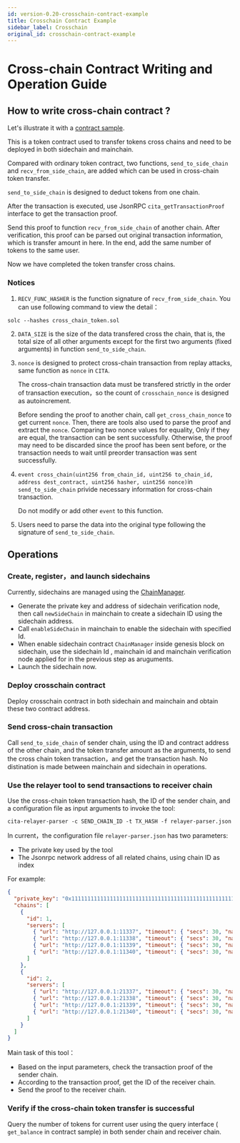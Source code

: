 ```yaml
---
id: version-0.20-crosschain-contract-example
title: Crosschain Contract Example
sidebar_label: Crosschain
original_id: crosschain-contract-example
---
```


# Cross-chain Contract Writing and Operation Guide

## How to write cross-chain contract ?

Let's illustrate it with a [contract sample](https://github.com/cryptape/test-contracts/blob/master/MyToken.sol).

This is a token contract used to transfer tokens cross chains and need to be deployed in both sidechain and mainchain.

Compared with ordinary token contract, two functions, `send_to_side_chain` and `recv_from_side_chain`, are added which can be used in cross-chain token transfer.

`send_to_side_chain` is designed to deduct tokens from one chain.

After the transaction is executed, use JsonRPC `cita_getTransactionProof` interface to get the transaction proof.

Send this proof to function `recv_from_side_chain` of another chain. After verification, this proof can be parsed out original transaction information, which is transfer amount in here. In the end, add the same number of tokens to the same user.

Now we have completed the token transfer cross chains.

### Notices

1. `RECV_FUNC_HASHER` is the function signature of `recv_from_side_chain`. You can use following command to view the detail：

```shell
solc --hashes cross_chain_token.sol
```

2. `DATA_SIZE` is the size of the data transfered cross the chain, that is, the total size of all other arguments except for the first two arguments (fixed arguments) in function `send_to_side_chain`.

3. `nonce` is designed to protect cross-chain transaction from replay attacks, same function as `nonce` in `CITA`.

   The cross-chain transaction data must be transfered strictly in the order of transaction execution，so the count of `crosschain_nonce` is designed as autoincrement.

   Before sending the proof to another chain, call `get_cross_chain_nonce` to get current `nonce`. Then, there are tools also used to parse the proof and extract the `nonce`. Comparing two nonce values for equality, Only if they are equal, the transaction can be sent successfully. Otherwise, the proof may need to be discarded since the proof has been sent before, or the transaction needs to wait until preorder transaction was sent successfully.

4. `event cross_chain(uint256 from_chain_id, uint256 to_chain_id, address dest_contract, uint256 hasher, uint256 nonce)`in `send_to_side_chain` privide necessary information for cross-chain transaction.

   Do not modify or add other `event` to this function.

5. Users need to parse the data into the original type following the signature of `send_to_side_chain`.

## Operations

### Create, register，and launch sidechains

Currently, sidechains are managed using the [ChainManager](https://github.com/cryptape/cita/blob/develop/scripts/contracts/src/system/ChainManager.sol).

- Generate the private key and address of sidechain verification node, then call `newSideChain` in mainchain to create a sidechain ID using the sidechain address.
- Call `enableSideChain` in mainchain to enable the sidechain with specified Id.
- When enable sidechain contract `ChainManager` inside genesis block on sidechain, use the sidechain Id , mainchain id and mainchain verification node applied for in the previous step as aruguments.
- Launch the sidechain now.

### Deploy crosschain contract

Deploy crosschain contract in both sidechain and mainchain and obtain these two contract address.

### Send cross-chain transaction

Call `send_to_side_chain` of sender chain, using the ID and contract address of the other chain, and the token transfer amount as the arguments, to send the cross chain token transaction，and get the transaction hash.
No distination is made between mainchain and sidechain in operations.

### Use the relayer tool to send transactions to receiver chain

Use the cross-chain token transaction hash, the ID of the sender chain, and a configuration file as input arguments to invoke the tool:

```shell
cita-relayer-parser -c SEND_CHAIN_ID -t TX_HASH -f relayer-parser.json
```

In current，the configuration file `relayer-parser.json` has two parameters:

- The private key used by the tool
- The Jsonrpc network address of all related chains, using chain ID as index

For example:

```json
{
  "private_key": "0x1111111111111111111111111111111111111111111111111111111111111111",
  "chains": [
    {
      "id": 1,
      "servers": [
        { "url": "http://127.0.0.1:11337", "timeout": { "secs": 30, "nanos": 0 } },
        { "url": "http://127.0.0.1:11338", "timeout": { "secs": 30, "nanos": 0 } },
        { "url": "http://127.0.0.1:11339", "timeout": { "secs": 30, "nanos": 0 } },
        { "url": "http://127.0.0.1:11340", "timeout": { "secs": 30, "nanos": 0 } }
      ]
    },
    {
      "id": 2,
      "servers": [
        { "url": "http://127.0.0.1:21337", "timeout": { "secs": 30, "nanos": 0 } },
        { "url": "http://127.0.0.1:21338", "timeout": { "secs": 30, "nanos": 0 } },
        { "url": "http://127.0.0.1:21339", "timeout": { "secs": 30, "nanos": 0 } },
        { "url": "http://127.0.0.1:21340", "timeout": { "secs": 30, "nanos": 0 } }
      ]
    }
  ]
}
```

Main task of this tool：

- Based on the input parameters, check the transaction proof of the sender chain.
- According to the transaction proof, get the ID of the receiver chain.
- Send the proof to the receiver chain.

### Verify if the cross-chain token transfer is successful

Query the number of tokens for current user using the query interface ( `get_balance` in contract sample) in both sender chain and receiver chain.
